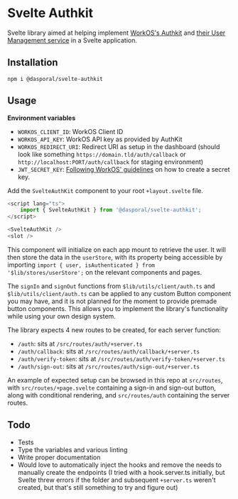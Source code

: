 # Svelte Authkit

Svelte library aimed at helping implement [WorkOS's Authkit](https://www.authkit.com/) and [their User Management service](https://workos.com/docs/user-management) in a Svelte application.

## Installation

```shell
npm i @dasporal/svelte-authkit
```

## Usage

**Environment variables**

- `WORKOS_CLIENT_ID`: WorkOS Client ID
- `WORKOS_API_KEY`: WorkOS API key as provided by AuthKit
- `WORKOS_REDIRECT_URI`: Redirect URI as setup in the dashboard (should look like something `https://domain.tld/auth/callback` or `http://localhost:PORT/auth/callback` for staging environment)
- `JWT_SECRET_KEY`: [Following WorkOS' guidelines](https://workos.com/docs/user-management/3-handle-the-user-session/create-a-signing-secret) on how to create a secret key.

Add the `SvelteAuthKit` component to your root `+layout.svelte` file.

```typescript
<script lang="ts">
    import { SvelteAuthKit } from '@dasporal/svelte-authkit';
</script>

<SvelteAuthKit />
<slot />
```

This component will initialize on each app mount to retrieve the user. It will then store the data in the `userStore`, with its property being accessible by importing `import { user, isAuthenticated } from '$lib/stores/userStore';` on the relevant components and pages.

The `signIn` and `signOut` functions from `$lib/utils/client/auth.ts` and `$lib/utils/client/auth.ts` can be applied to any custom Button component you may have, and it is not planned for the moment to provide premade button components. This allows you to implement the library's functionality while using your own design system.

The library expects 4 new routes to be created, for each server function:

- `/auth`: sits at `/src/routes/auth/+server.ts`
- `/auth/callback`: sits at `/src/routes/auth/callback/+server.ts`
- `/auth/verify-token`: sits at `/src/routes/auth/verify-token/+server.ts`
- `/auth/sign-out`: sits at `/src/routes/auth/sign-out/+server.ts`

An example of expected setup can be browsed in this repo at `src/routes`, with `src/routes/+page.svelte` containing a sign-in and sign-out button, along with conditional rendering, and `src/routes/auth` containing the server routes.

## Todo

- Tests
- Type the variables and various linting
- Write proper documentation
- Would love to automatically inject the hooks and remove the needs to manually create the endpoints (I tried with a hook.server.ts initially, but Svelte threw errors if the folder and subsequent `+server.ts` weren't created, but that's still something to try and figure out)